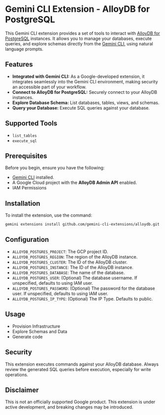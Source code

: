 # Gemini CLI Extension - AlloyDB for PostgreSQL

This Gemini CLI extension provides a set of tools to interact with [AlloyDB for PostgreSQL](https://cloud.google.com/alloydb) instances. It allows you to manage your databases, execute queries, and explore schemas directly from the [Gemini CLI](https://google-gemini.github.io/gemini-cli/), using natural language prompts.

## Features

*   **Integrated with Gemini CLI:** As a Google-developed extension, it integrates seamlessly into the Gemini CLI environment, making security an accessible part of your workflow.
*   **Connect to AlloyDB for PostgreSQL:** Securely connect to your AlloyDB instances.
*   **Explore Database Schema:** List databases, tables, views, and schemas.
*   **Query your Database:** Execute SQL queries against your database.

## Supported Tools

* `list_tables`
* `execute_sql`

## Prerequisites

Before you begin, ensure you have the following:

*   [Gemini CLI](https://github.com/google-gemini/gemini-cli) installed.
*   A Google Cloud project with the **AlloyDB Admin API** enabled.
*   IAM Permissions

## Installation

To install the extension, use the command:

```bash
gemini extensions install github.com/gemini-cli-extensions/alloydb.git
```

## Configuration

*   `ALLOYDB_POSTGRES_PROJECT`: The GCP project ID.
*   `ALLOYDB_POSTGRES_REGION`: The region of the AlloyDB instance.
*   `ALLOYDB_POSTGRES_CLUSTER`: The ID of the AlloyDB cluster.
*   `ALLOYDB_POSTGRES_INSTANCE`: The ID of the AlloyDB instance.
*   `ALLOYDB_POSTGRES_DATABASE`: The name of the database.
*   `ALLOYDB_POSTGRES_USER`: (Optional) The database username. If unspecified, defaults to using IAM user.
*   `ALLOYDB_POSTGRES_PASSWORD`: (Optional) The password for the database user. If unspecified, defaults to using IAM user.
*   `ALLOYDB_POSTGRES_IP_TYPE`: (Optional) The IP Type. Defaults to public.


## Usage

* Provision Infrastructure
* Explore Schemas and Data
* Generate code


## Security

This extension executes commands against your AlloyDB database. Always review the generated SQL queries before execution, especially for write operations.

## Disclaimer

This is not an officially supported Google product. This extension is under active development, and breaking changes may be introduced.
